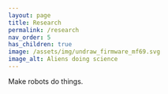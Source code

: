 ```yaml
---
layout: page
title: Research
permalink: /research
nav_order: 5
has_children: true
image: /assets/img/undraw_firmware_mf69.svg
image_alt: Aliens doing science
---
```


Make robots do things.